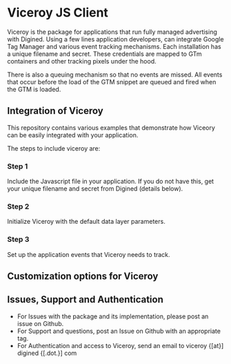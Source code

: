 # Viceroy JS Client

Viceroy is the package for applications that run fully managed advertising with Digined. Using a few lines application developers, can integrate Google Tag Manager and various event tracking mechanisms. Each installation has a unique filename and secret. These credentials are mapped to GTm containers and other tracking pixels under the hood. 

There is also a queuing mechanism so that no events are missed. All events that occur before the load of the GTM snippet are queued and fired when the GTM is loaded.

## Integration of Viceroy

This repository contains various examples that demonstrate how Viceory can be easily integrated with your application.

The steps to include viceroy are:

### Step 1
Include the Javascript file in your application. If you do not have this, get your unique filename and secret from Digined (details below).

### Step 2
Initialize Viceroy with the default data layer parameters.


### Step 3
Set up the application events that Viceroy needs to track.

## Customization options for Viceroy

## Issues, Support and Authentication

* For Issues with the package and its implementation, please post an issue on Github.
* For Support and questions, post an Issue on Github with an appropriate tag.
* For Authentication and access to Viceroy, send an email to viceroy {[at}] digined {[.dot.}] com
